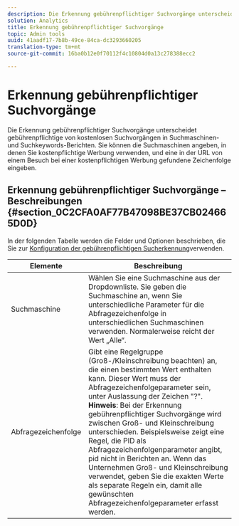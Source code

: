 ```yaml
---
description: Die Erkennung gebührenpflichtiger Suchvorgänge unterscheidet gebührenpflichtige von kostenlosen Suchvorgängen in Suchmaschinen- und Suchkeywords-Berichten. Sie können die Suchmaschinen angeben, in denen Sie kostenpflichtige Werbung verwenden, und eine in der URL von einem Besuch bei einer kostenpflichtigen Werbung gefundene Zeichenfolge eingeben.
solution: Analytics
title: Erkennung gebührenpflichtiger Suchvorgänge
topic: Admin tools
uuid: 41aadf17-7b8b-49ce-84ca-dc3293660205
translation-type: tm+mt
source-git-commit: 16ba0b12e0f70112f4c10804d0a13c278388ecc2

---
```



# Erkennung gebührenpflichtiger Suchvorgänge

Die Erkennung gebührenpflichtiger Suchvorgänge unterscheidet gebührenpflichtige von kostenlosen Suchvorgängen in Suchmaschinen- und Suchkeywords-Berichten. Sie können die Suchmaschinen angeben, in denen Sie kostenpflichtige Werbung verwenden, und eine in der URL von einem Besuch bei einer kostenpflichtigen Werbung gefundene Zeichenfolge eingeben.

## Erkennung gebührenpflichtiger Suchvorgänge – Beschreibungen {#section_0C2CFA0AF77B47098BE37CB024665D0D}

In der folgenden Tabelle werden die Felder und Optionen beschrieben, die Sie zur [Konfiguration der gebührenpflichtigen Sucherkennung](/help/admin/admin/paid-search-detection/t-paid-search-detection.md)verwenden.

| Elemente | Beschreibung |
|--- |--- |
| Suchmaschine | Wählen Sie eine Suchmaschine aus der Dropdownliste. Sie geben die Suchmaschine an, wenn Sie unterschiedliche Parameter für die Abfragezeichenfolge in unterschiedlichen Suchmaschinen verwenden. Normalerweise reicht der Wert „Alle“. |
| Abfragezeichenfolge | Gibt eine Regelgruppe (Groß-/Kleinschreibung beachten) an, die einen bestimmten Wert enthalten kann. Dieser Wert muss der Abfragezeichenfolgeparameter sein, unter Auslassung der Zeichen "?". <br>**Hinweis**: Bei der Erkennung gebührenpflichtiger Suchvorgänge wird zwischen Groß- und Kleinschreibung unterschieden. Beispielsweise zeigt eine Regel, die PID als Abfragezeichenfolgenparameter angibt, pid nicht in Berichten an. Wenn das Unternehmen Groß- und Kleinschreibung verwendet, geben Sie die exakten Werte als separate Regeln ein, damit alle gewünschten Abfragezeichenfolgeparameter erfasst werden.</br> |
